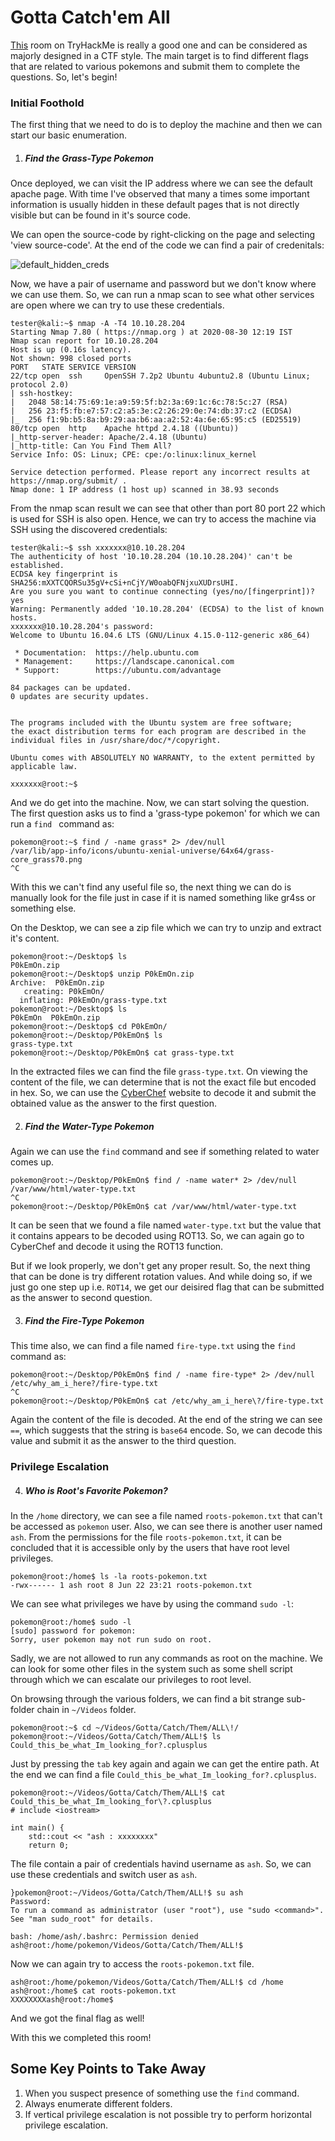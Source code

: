 # Gotta Catch'em All

[This](https://tryhackme.com/room/pokemon) room on TryHackMe is really a good one and can be considered as majorly designed in a CTF style. The main target is to find different flags that are related to various pokemons and submit them to complete the questions. So, let's begin!

### Initial Foothold

The first thing that we need to do is to deploy the machine and then we can start our basic enumeration.

1. ##### Find the Grass-Type Pokemon

Once deployed, we can visit the IP address where we can see the default apache page. With time I've observed that many a times some important information is usually hidden in these default pages that is not directly visible but can be found in it's source code.

We can open the source-code by right-clicking on the page and selecting 'view source-code'. At the end of the code we can find a pair of credenitals:

![default_hidden_creds](./.images/default_hidden_creds.png)



Now, we have a pair of username and password but we don't know where we can use them. So, we can run a nmap scan to see what other services are open where we can try to use these credentials.

```
tester@kali:~$ nmap -A -T4 10.10.28.204
Starting Nmap 7.80 ( https://nmap.org ) at 2020-08-30 12:19 IST
Nmap scan report for 10.10.28.204
Host is up (0.16s latency).
Not shown: 998 closed ports
PORT   STATE SERVICE VERSION
22/tcp open  ssh     OpenSSH 7.2p2 Ubuntu 4ubuntu2.8 (Ubuntu Linux; protocol 2.0)
| ssh-hostkey: 
|   2048 58:14:75:69:1e:a9:59:5f:b2:3a:69:1c:6c:78:5c:27 (RSA)
|   256 23:f5:fb:e7:57:c2:a5:3e:c2:26:29:0e:74:db:37:c2 (ECDSA)
|_  256 f1:9b:b5:8a:b9:29:aa:b6:aa:a2:52:4a:6e:65:95:c5 (ED25519)
80/tcp open  http    Apache httpd 2.4.18 ((Ubuntu))
|_http-server-header: Apache/2.4.18 (Ubuntu)
|_http-title: Can You Find Them All?
Service Info: OS: Linux; CPE: cpe:/o:linux:linux_kernel

Service detection performed. Please report any incorrect results at https://nmap.org/submit/ .
Nmap done: 1 IP address (1 host up) scanned in 38.93 seconds
```

From the nmap scan result we can see that other than port 80 port 22 which is used for SSH is also open. Hence, we can try to access the machine via SSH using the discovered credentials:

```
tester@kali:~$ ssh xxxxxxx@10.10.28.204
The authenticity of host '10.10.28.204 (10.10.28.204)' can't be established.
ECDSA key fingerprint is SHA256:mXXTCQORSu35gV+cSi+nCjY/W0oabQFNjxuXUDrsUHI.
Are you sure you want to continue connecting (yes/no/[fingerprint])? yes
Warning: Permanently added '10.10.28.204' (ECDSA) to the list of known hosts.
xxxxxxx@10.10.28.204's password: 
Welcome to Ubuntu 16.04.6 LTS (GNU/Linux 4.15.0-112-generic x86_64)

 * Documentation:  https://help.ubuntu.com
 * Management:     https://landscape.canonical.com
 * Support:        https://ubuntu.com/advantage

84 packages can be updated.
0 updates are security updates.


The programs included with the Ubuntu system are free software;
the exact distribution terms for each program are described in the
individual files in /usr/share/doc/*/copyright.

Ubuntu comes with ABSOLUTELY NO WARRANTY, to the extent permitted by
applicable law.

xxxxxxx@root:~$ 
```

And we do get into the machine. Now, we can start solving the question. The first question asks us to find a 'grass-type pokemon' for which we can run a `find ` command as:

```
pokemon@root:~$ find / -name grass* 2> /dev/null
/var/lib/app-info/icons/ubuntu-xenial-universe/64x64/grass-core_grass70.png
^C
```

With this we can't find any useful file so, the next thing we can do is manually look for the file just in case if it is named something like gr4ss or something else.

On the Desktop, we can see a zip file which we can try to unzip and extract it's content. 

```
pokemon@root:~/Desktop$ ls
P0kEmOn.zip
pokemon@root:~/Desktop$ unzip P0kEmOn.zip 
Archive:  P0kEmOn.zip
   creating: P0kEmOn/
  inflating: P0kEmOn/grass-type.txt  
pokemon@root:~/Desktop$ ls
P0kEmOn  P0kEmOn.zip
pokemon@root:~/Desktop$ cd P0kEmOn/
pokemon@root:~/Desktop/P0kEmOn$ ls
grass-type.txt
pokemon@root:~/Desktop/P0kEmOn$ cat grass-type.txt
```

In the extracted files we can find the file `grass-type.txt`. On viewing the content of the file, we can determine that is not the exact file but encoded in hex. So, we can use the [CyberChef](https://gchq.github.io/CyberChef/) website to decode it and submit the obtained value as the answer to the first question.

2. ##### Find the Water-Type Pokemon

Again we can use the `find` command and see if something related to water comes up.

```
pokemon@root:~/Desktop/P0kEmOn$ find / -name water* 2> /dev/null
/var/www/html/water-type.txt
^C
pokemon@root:~/Desktop/P0kEmOn$ cat /var/www/html/water-type.txt 
```

It can be seen that we found a file named `water-type.txt` but the value that it contains appears to be decoded using ROT13. So, we can again go to CyberChef and decode it using the ROT13 function.

But if we look properly, we don't get any proper result. So, the next thing that can be done is try different rotation values. And while doing so, if we just go one step up i.e. `ROT14`, we get our deisired flag that can be submitted as the answer to second question.

3. ##### Find the Fire-Type Pokemon

This time also, we can find a file named `fire-type.txt` using the `find` command as:

```
pokemon@root:~/Desktop/P0kEmOn$ find / -name fire-type* 2> /dev/null
/etc/why_am_i_here?/fire-type.txt
^C
pokemon@root:~/Desktop/P0kEmOn$ cat /etc/why_am_i_here\?/fire-type.txt 
```

Again the content of the file is decoded. At the end of the string we can see `==`, which suggests that the string is `base64` encode. So, we can decode this value and submit it as the answer to the third question.



### Privilege Escalation

4. ##### Who is Root's Favorite Pokemon?

In the `/home` directory, we can see a file named `roots-pokemon.txt` that can't be accessed as `pokemon` user. Also, we can see there is another user named `ash`. From the permissions for the file `roots-pokemon.txt`, it can be concluded that it is accessible only by the users that have root level privileges.

```
pokemon@root:/home$ ls -la roots-pokemon.txt 
-rwx------ 1 ash root 8 Jun 22 23:21 roots-pokemon.txt
```

We can see what privileges we have by using the command `sudo -l`:

```
pokemon@root:/home$ sudo -l
[sudo] password for pokemon: 
Sorry, user pokemon may not run sudo on root.
```

Sadly, we are not allowed to run any commands as root on the machine. We can look for some other files in the system such as some shell script through which we can escalate our privileges to root level. 

On browsing through the various folders, we can find a bit strange sub-folder chain in `~/Videos` folder. 

```
pokemon@root:~$ cd ~/Videos/Gotta/Catch/Them/ALL\!/
pokemon@root:~/Videos/Gotta/Catch/Them/ALL!$ ls
Could_this_be_what_Im_looking_for?.cplusplus
```

Just by pressing the `tab` key again and again we can get the entire path. At the end we can find a file `Could_this_be_what_Im_looking_for?.cplusplus`. 

```
pokemon@root:~/Videos/Gotta/Catch/Them/ALL!$ cat Could_this_be_what_Im_looking_for\?.cplusplus 
# include <iostream>

int main() {
	std::cout << "ash : xxxxxxxx"
	return 0;
```

 The file contain a pair of credentials havind username as `ash`. So, we can use these credentials and switch user as `ash`.

```
}pokemon@root:~/Videos/Gotta/Catch/Them/ALL!$ su ash
Password: 
To run a command as administrator (user "root"), use "sudo <command>".
See "man sudo_root" for details.

bash: /home/ash/.bashrc: Permission denied
ash@root:/home/pokemon/Videos/Gotta/Catch/Them/ALL!$ 
```

Now we can again try to access the `roots-pokemon.txt` file. 

```
ash@root:/home/pokemon/Videos/Gotta/Catch/Them/ALL!$ cd /home
ash@root:/home$ cat roots-pokemon.txt 
XXXXXXXXash@root:/home$ 
```

And we got the final flag as well!

With this we completed this room!



## Some Key Points to Take Away

1. When you suspect presence of something use the `find` command.
2. Always enumerate different folders.
3. If vertical privilege escalation is not possible try to perform horizontal privilege escalation.